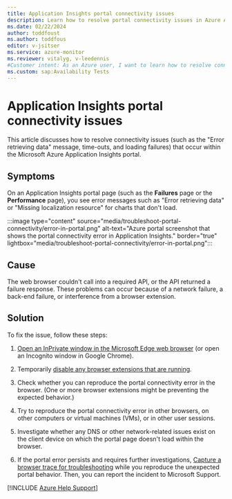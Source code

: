 ```yaml
---
title: Application Insights portal connectivity issues
description: Learn how to resolve portal connectivity issues in Azure Application Insights, such as data retrieval problems, network failures, and back-end failures.
ms.date: 02/22/2024
author: toddfoust
ms.author: toddfous
editor: v-jsitser
ms.service: azure-monitor
ms.reviewer: vitalyg, v-leedennis
#Customer intent: As an Azure user, I want to learn how to resolve connectivity errors in the Application Insights portal so that I can use Application Insights successfully.
ms.custom: sap:Availability Tests
---
```

# Application Insights portal connectivity issues

This article discusses how to resolve connectivity issues (such as the "Error retrieving data" message, time-outs, and loading failures) that occur within the Microsoft Azure Application Insights portal.

## Symptoms

On an Application Insights portal page (such as the **Failures** page or the **Performance** page), you see error messages such as "Error retrieving data" or "Missing localization resource" for charts that don't load.

:::image type="content" source="media/troubleshoot-portal-connectivity/error-in-portal.png" alt-text="Azure portal screenshot that shows the portal connectivity error in Application Insights." border="true" lightbox="media/troubleshoot-portal-connectivity/error-in-portal.png":::

## Cause

The web browser couldn't call into a required API, or the API returned a failure response. These problems can occur because of a network failure, a back-end failure, or interference from a browser extension.

## Solution

To fix the issue, follow these steps:

1. [Open an InPrivate window in the Microsoft Edge web browser](https://support.microsoft.com/microsoft-edge/browse-inprivate-in-microsoft-edge-cd2c9a48-0bc4-b98e-5e46-ac40c84e27e2) (or open an Incognito window in Google Chrome).

1. Temporarily [disable any browser extensions that are running](https://support.microsoft.com/microsoft-edge/add-turn-off-or-remove-extensions-in-microsoft-edge-9c0ec68c-2fbc-2f2c-9ff0-bdc76f46b026).

1. Check whether you can reproduce the portal connectivity error in the browser. (One or more browser extensions might be preventing the expected behavior.)

1. Try to reproduce the portal connectivity error in other browsers, on other computers or virtual machines (VMs), or in other user sessions.

1. Investigate whether any DNS or other network-related issues exist on the client device on which the portal page doesn't load within the browser.

1. If the portal error persists and requires further investigations, [Capture a browser trace for troubleshooting](/azure/azure-portal/capture-browser-trace) while you reproduce the unexpected portal behavior. Then, you can report the incident to Microsoft Support.

[!INCLUDE [Azure Help Support](../../../includes/azure-help-support.md)]
